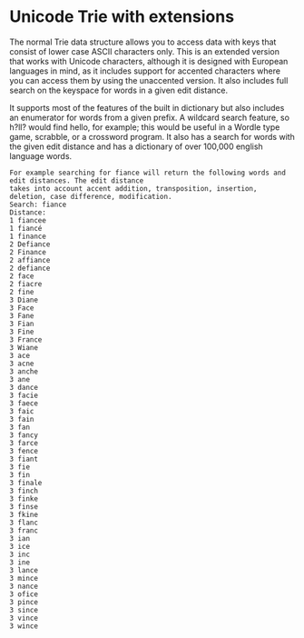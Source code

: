 # Unicode Trie with extensions

The normal Trie data structure allows you to access data with keys that consist of lower case ASCII
characters only. This is an extended version that works with Unicode characters, although it is
designed with European languages in mind, as it includes support for accented characters where you
can access them by using the unaccented version. It also includes full search on the keyspace for
words in a given edit distance.

It supports most of the features of the built in dictionary but also includes an enumerator for
words from a given prefix. A wildcard search feature, so h?ll? would find hello, for example; this
would be useful in a Wordle type game, scrabble, or a crossword program. It also has a search for words
with the given edit distance and has a dictionary of over 100,000 english language words.


    For example searching for fiance will return the following words and edit distances. The edit distance
    takes into account accent addition, transposition, insertion, deletion, case difference, modification.
    Search: fiance
    Distance:
    1 fiancee
    1 fiancé
    1 finance
    2 Defiance
    2 Finance
    2 affiance
    2 defiance
    2 face
    2 fiacre
    2 fine
    3 Diane
    3 Face
    3 Fane
    3 Fian
    3 Fine
    3 France
    3 Wiane
    3 ace
    3 acne
    3 anche
    3 ane
    3 dance
    3 facie
    3 faece
    3 faic
    3 fain
    3 fan
    3 fancy
    3 farce
    3 fence
    3 fiant
    3 fie
    3 fin
    3 finale
    3 finch
    3 finke
    3 finse
    3 fkine
    3 flanc
    3 franc
    3 ian
    3 ice
    3 inc
    3 ine
    3 lance
    3 mince
    3 nance
    3 ofice
    3 pince
    3 since
    3 vince
    3 wince
